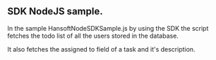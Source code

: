 ## SDK NodeJS sample.

In the sample HansoftNodeSDKSample.js by using the SDK the script fetches the todo list of all the users stored in the database.

It also fetches the assigned to field of a task and it's description.

